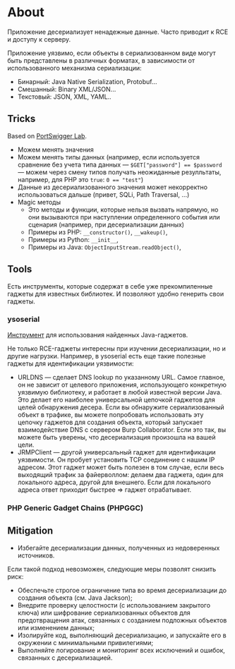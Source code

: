 # About

Приложение десериализует ненадежные данные. Часто приводит к RCE и доступу к серверу.

Приложение уязвимо, если объекты в сериализованном виде могут быть представлены в различных форматах, в зависимости от использованного механизма сериализации:

* Бинарный: Java Native Serialization, Protobuf...
* Смешанный: Binary XML/JSON...
* Текстовый: JSON, XML, YAML..

## Tricks

Based on [PortSwigger Lab](https://portswigger.net/web-security/deserialization/exploiting).

* Можем менять значения
* Можем менять типы данных (например, если используется сравнение без учета типа данных — `$GET["password"] == $password` — можем через смену типов получать неожиданные резулльтаты, например, для PHP это `true`: `0 == "test"`)
* Данные из десериализованного значения может некорректно использоваться дальше (привет, SQLi, Path Traversal, ...)
* Magic методы
  * Это методы и функции, которые нельзя вызвать напрямую, но они вызываются при наступлении определенного события или сценария (например, при десериализации данных)
  * Примеры из PHP: `__constructor()`, `__wakeup()`,
  * Примеры из Python: `__init__`,
  * Примеры из Java: `ObjectInputStream.readObject()`,

## Tools

Есть инструменты, которые содержат в себе уже прекомпиленные гаджеты для известных библиотек. И позволяют удобно генерить свои гаджеты.

### ysoserial

[Инструмент](https://github.com/frohoff/ysoserial) для использования найденных Java-гаджетов.

Не только RCE-гаджеты интересны при изучении десериализации, но и другие нагрузки. Например, в ysoserial есть еще такие полезные гаджеты для идентификации уязвимости:

* URLDNS — сделает DNS lookup по указанному URL. Самое главное, он не зависит от целевого приложения, использующего конкретную уязвимую библиотеку, и работает в любой известной версии Java. Это делает его наиболее универсальной цепочкой гаджетов для целей обнаружения десера. Если вы обнаружите сериализованный объект в трафике, вы можете попробовать использовать эту цепочку гаджетов для создания объекта, который запускает взаимодействие DNS с сервером Burp Collaborator. Если это так, вы можете быть уверены, что десериализация произошла на вашей цели.
* JRMPClient — другой универсальный гаджет для идентификации уязвимости. Он пробует установить TCP соединение с нашим IP адресом. Этот гаджет может быть полезен в том случае, если весь выходящий трафик за файерволлом: делаем два гаджета, один для локального адреса, другой для внешнего. Если для локального адреса ответ приходит быстрее => гаджет отрабатывает.

### PHP Generic Gadget Chains (PHPGGC)

## Mitigation

* Избегайте десериализации данных, полученных из недоверенных источников.

Если такой подход невозможен, следующие меры позволят снизить риск:

* Обеспечьте строгое ограничение типа во время десериализации до создания объекта (см. Java Jackson);
* Внедрите проверку целостности (с использованием закрытого ключа) или шифрование сериализованных объектов для предотвращения атак, связанных с созданием подложных объектов или изменением данных;
* Изолируйте код, выполняющий десериализацию, и запускайте его в окружении с минимальными привилегиями;
* Выполняйте логирование и мониторинг всех исключений и ошибок, связанных с десериализацией.
